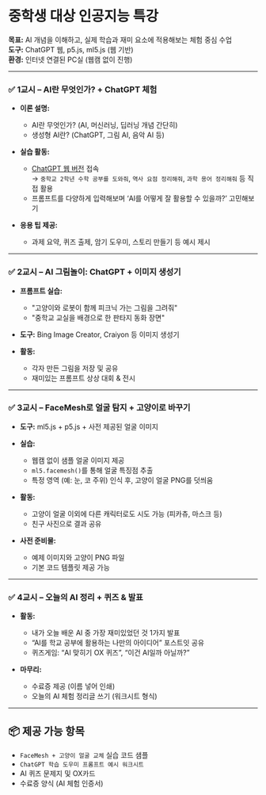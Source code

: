 # 중학생 대상 인공지능 특강

**목표:** AI 개념을 이해하고, 실제 학습과 재미 요소에 적용해보는 체험 중심 수업  
**도구:** ChatGPT 웹, p5.js, ml5.js (웹 기반)  
**환경:** 인터넷 연결된 PC실 (웹캠 없이 진행)

---

### ✅ 1교시 – AI란 무엇인가? + ChatGPT 체험

- **이론 설명:**
  - AI란 무엇인가? (AI, 머신러닝, 딥러닝 개념 간단히)
  - 생성형 AI란? (ChatGPT, 그림 AI, 음악 AI 등)

- **실습 활동:**
  - [ChatGPT 웹 버전](https://chat.openai.com) 접속  
    → `중학교 2학년 수학 공부를 도와줘`, `역사 요점 정리해줘`, `과학 용어 정리해줘` 등 직접 활용
  - 프롬프트를 다양하게 입력해보며 ‘AI를 어떻게 잘 활용할 수 있을까?’ 고민해보기

- **응용 팁 제공:**
  - 과제 요약, 퀴즈 출제, 암기 도우미, 스토리 만들기 등 예시 제시

---

### ✅ 2교시 – AI 그림놀이: ChatGPT + 이미지 생성기

- **프롬프트 실습:**
  - "고양이와 로봇이 함께 피크닉 가는 그림을 그려줘"
  - "중학교 교실을 배경으로 한 판타지 동화 장면"

- **도구:** Bing Image Creator, Craiyon 등 이미지 생성기

- **활동:**
  - 각자 만든 그림을 저장 및 공유
  - 재미있는 프롬프트 상상 대회 & 전시

---

### ✅ 3교시 – FaceMesh로 얼굴 탐지 + 고양이로 바꾸기

- **도구:** ml5.js + p5.js + 사전 제공된 얼굴 이미지

- **실습:**
  - 웹캠 없이 샘플 얼굴 이미지 제공
  - `ml5.facemesh()`를 통해 얼굴 특징점 추출
  - 특정 영역 (예: 눈, 코 주위) 인식 후, 고양이 얼굴 PNG를 덧씌움

- **활동:**
  - 고양이 얼굴 이외에 다른 캐릭터로도 시도 가능 (피카츄, 마스크 등)
  - 친구 사진으로 결과 공유

- **사전 준비물:**
  - 예제 이미지와 고양이 PNG 파일
  - 기본 코드 템플릿 제공 가능

---

### ✅ 4교시 – 오늘의 AI 정리 + 퀴즈 & 발표

- **활동:**
  - 내가 오늘 배운 AI 중 가장 재미있었던 것 1가지 발표
  - “AI를 학교 공부에 활용하는 나만의 아이디어” 포스트잇 공유
  - 퀴즈게임: “AI 맞히기 OX 퀴즈”, “이건 AI일까 아닐까?”

- **마무리:**
  - 수료증 제공 (이름 넣어 인쇄)
  - 오늘의 AI 체험 정리글 쓰기 (워크시트 형식)

---

## 📦 제공 가능 항목

- `FaceMesh + 고양이 얼굴 교체` 실습 코드 샘플  
- `ChatGPT 학습 도우미 프롬프트 예시 워크시트`  
- AI 퀴즈 문제지 및 OX카드  
- 수료증 양식 (AI 체험 인증서)

